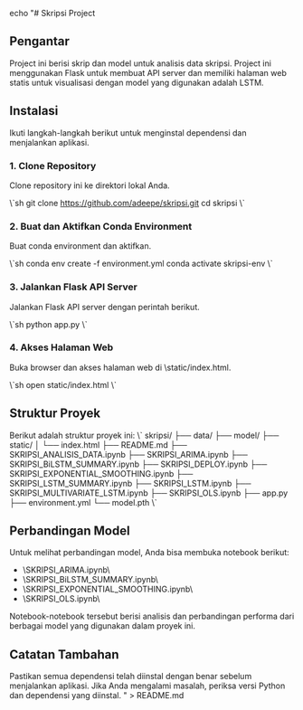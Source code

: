 echo "# Skripsi Project

## Pengantar
Project ini berisi skrip dan model untuk analisis data skripsi. Project ini menggunakan Flask untuk membuat API server dan memiliki halaman web statis untuk visualisasi dengan model yang digunakan adalah LSTM.

## Instalasi
Ikuti langkah-langkah berikut untuk menginstal dependensi dan menjalankan aplikasi.

### 1. Clone Repository
Clone repository ini ke direktori lokal Anda.

\\\`sh
git clone https://github.com/adeepe/skripsi.git
cd skripsi
\\\`

### 2. Buat dan Aktifkan Conda Environment
Buat conda environment dan aktifkan.

\\\`sh
conda env create -f environment.yml
conda activate skripsi-env
\\\`

### 3. Jalankan Flask API Server
Jalankan Flask API server dengan perintah berikut.

\\\`sh
python app.py
\\\`

### 4. Akses Halaman Web
Buka browser dan akses halaman web di \static/index.html\.

\\\`sh
open static/index.html
\\\`

## Struktur Proyek
Berikut adalah struktur proyek ini:
\\\`
skripsi/
├── data/
├── model/
├── static/
│   └── index.html
├── README.md
├── SKRIPSI_ANALISIS_DATA.ipynb
├── SKRIPSI_ARIMA.ipynb
├── SKRIPSI_BiLSTM_SUMMARY.ipynb
├── SKRIPSI_DEPLOY.ipynb
├── SKRIPSI_EXPONENTIAL_SMOOTHING.ipynb
├── SKRIPSI_LSTM_SUMMARY.ipynb
├── SKRIPSI_LSTM.ipynb
├── SKRIPSI_MULTIVARIATE_LSTM.ipynb
├── SKRIPSI_OLS.ipynb
├── app.py
├── environment.yml
└── model.pth
\\\`

## Perbandingan Model
Untuk melihat perbandingan model, Anda bisa membuka notebook berikut:

- \SKRIPSI_ARIMA.ipynb\
- \SKRIPSI_BiLSTM_SUMMARY.ipynb\
- \SKRIPSI_EXPONENTIAL_SMOOTHING.ipynb\
- \SKRIPSI_OLS.ipynb\

Notebook-notebook tersebut berisi analisis dan perbandingan performa dari berbagai model yang digunakan dalam proyek ini.

## Catatan Tambahan
Pastikan semua dependensi telah diinstal dengan benar sebelum menjalankan aplikasi. Jika Anda mengalami masalah, periksa versi Python dan dependensi yang diinstal.
" > README.md
